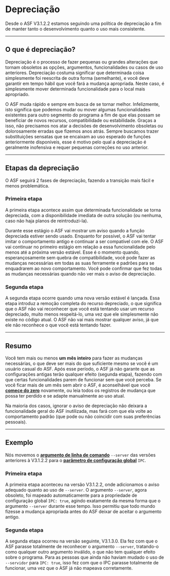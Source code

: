 # Depreciação

Desde o ASF V3.1.2.2 estamos seguindo uma política de depreciação a fim de manter tanto o desenvolvimento quanto o uso mais consistente.

* * *

## O que é depreciação?

Depreciação é o processo de fazer pequenas ou grandes alterações que tornam obsoletos as opções, argumentos, funcionalidades ou casos de uso anteriores. Depreciação costuma significar que determinada coisa simplesmente foi reescrita de outra forma (semelhante), e você deve garantir em tempo hábil que você fará a mudança apropriada. Neste caso, é simplesmente mover determinada funcionalidade para o local mais apropriado.

O ASF muda rápido e sempre em busca de se tornar melhor. Infelizmente, isto significa que podemos mudar ou mover algumas funcionalidades existentes para outro segmento do programa a fim de que elas possam se beneficiar de novos recursos, compatibilidade ou estabilidade. Graças a isso, não precisamos nos atar a decisões de desenvolvimento obsoletas ou dolorosamente erradas que fizemos anos atrás. Sempre buscamos trazer substituições sensatas que se encaixam ao uso esperado de funções anteriormente disponíveis, esse é motivo pelo qual a depreciação é geralmente inofensiva e requer pequenas correções no uso anterior.

* * *

## Etapas da depreciação

O ASF seguirá 2 fases de depreciação, fazendo a transição mais fácil e menos problemática.

### Primeira etapa

A primeira etapa acontece assim que determinada funcionalidade se torna depreciada, com a disponibilidade imediata de outra solução (ou nenhuma, caso não haja planos de reintroduzi-la).

Durante esse estágio o ASF vai mostrar um aviso quando a função depreciada estiver sendo usado. Enquanto for possível, o ASF vai tentar imitar o comportamento antigo e continuar a ser compatível com ele. O ASF vai continuar no primeiro estágio em relação a essa funcionalidade pelo menos até a próxima versão estável. Esse é o momento quando, esperançosamente sem quebra de compatibilidade, você pode fazer as mudanças necessárias em todas as suas ferramente e padrões para se enquadrarem ao novo comportamento. Você pode confirmar que fez todas as mudanças necessárias quando não ver mais o aviso de depreciação.

### Segunda etapa

A segunda etapa ocorre quando uma nova versão estável é lançada. Essa etapa introduz a remoção completa do recurso depreciado, o que significa que o ASF não vai reconhecer que você está tentando usar um recurso depreciado, muito menos respeitá-lo, uma vez que ele simplesmente não existe no código atual. O ASF não vai mais mostrar qualquer aviso, já que ele não reconhece o que você está tentando fazer.

* * *

## Resumo

Você tem mais ou menos **um mês inteiro** para fazer as mudanças necessárias, o que deve ser mais do que suficiente mesmo se você é um usuário casual do ASF. Após esse período, o ASF já não garante que as configurações antigas terão qualquer efeito (segunda etapa), fazendo com que certas funcionalidades parem de funcionar sem que você perceba. Se você ficar mais de um mês sem abrir o ASF, é aconselhável que você **[comece do zero](https://github.com/JustArchiNET/ArchiSteamFarm/wiki/Setting-up-pt-BR)** novamente, ou leia todos os registros de mudança que possa ter perdido e se adapte manualmente ao uso atual.

Na maioria dos casos, ignorar o aviso de depreciação não deixara a funcionalidade geral do ASF inutilizada, mas fará com que ela volte ao comportamento padrão (que pode ou não coincidir com suas preferências pessoais).

* * *

## Exemplo

Nós movemos o **[argumento de linha de comando](https://github.com/JustArchiNET/ArchiSteamFarm/wiki/Command-line-arguments-pt-BR)** `--server` das versões anteriores à V3.1.2.2 para o **[parâmetro de configuração global](https://github.com/JustArchiNET/ArchiSteamFarm/wiki/Configuration#configurações-globais)** `IPC`.

### Primeira etapa

A primeira etapa aconteceu na versão V3.1.2.2, onde adicionamos o aviso adequado quanto ao uso de `--server`. O argumento `--server`, agora obsoleto, foi mapeado automaticamente para a propriedade de configuração global `IPC: true`, agindo exatamente da mesma forma que o argumento `--server` durante esse tempo. Isso permitiu que todo mundo fizesse a mudança apropriada antes do ASF deixar de aceitar o argumento antigo.

### Segunda etapa

A segunda etapa ocorreu na versão seguinte, V3.1.3.0. Ela fez com que o ASF parasse totalmente de reconhecer o argumento `--server`, tratando-o como qualquer outro argumento inválido, o que não tem qualquer efeito sobre o programa. Para as pessoas que ainda não haviam mudado o uso de `--servidor` para `IPC: true`, isso fez com que o IPC parasse totalmente de funcionar, uma vez que o ASF já não mapeava corretamente.
